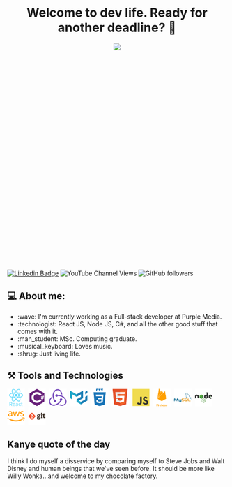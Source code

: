<h1 align="center">
  Welcome to dev life. Ready for another deadline? 👋
</h1>

<div style="width:100%;height:0;padding-bottom:100%;position:relative;" align="center">
  <img src="https://media.giphy.com/media/v1.Y2lkPTc5MGI3NjExN3BobXBodnFtbzM4b3h1ZTNnNjdmczBsODM4Njg5enVpNmd5b3M3biZlcD12MV9pbnRlcm5hbF9naWZfYnlfaWQmY3Q9Zw/CrFLL3CnRpw5ddlBMm/giphy.gif" width="100" />
</div>

[![Linkedin Badge](https://img.shields.io/badge/LinkedIn-blue?style=flat-squarelogo=linkedin&logoColor=white&style=for-the-badge)](https://www.linkedin.com/in/thinley-norbu-652847167/)
![YouTube Channel Views](https://img.shields.io/youtube/channel/views/UCYRLqThkOVjysBOM6fgkqmQ)
![GitHub followers](https://img.shields.io/github/followers/thinleyN)


:computer: About me: 
---
<ul>
  <li>
    :wave: I'm currently working as a Full-stack developer at Purple Media. 
  </li>
  <li>
    :technologist: React JS, Node JS, C#, and all the other good stuff that comes with it.
  </li>
  <li>
    :man_student: MSc. Computing graduate.
  </li>
  <li>
    :musical_keyboard: Loves music.
  </li>
  <li>
    :shrug: Just living life.
  </li>
</ul>

:hammer_and_pick: Tools and Technologies
---
<div>
  <img src="https://github.com/devicons/devicon/blob/master/icons/react/react-original-wordmark.svg" title="React" alt="React" width="40" height="40"/>&nbsp;
  <img src="https://github.com/devicons/devicon/blob/master/icons/csharp/csharp-plain.svg" title="CSharp" alt="Csharp" width="40" height="40" />&nbsp;
  <img src="https://github.com/devicons/devicon/blob/master/icons/redux/redux-original.svg" title="Redux" alt="Redux " width="40" height="40"/>&nbsp;
  <img src="https://github.com/devicons/devicon/blob/master/icons/materialui/materialui-original.svg" title="Material UI" alt="Material UI" width="40" height="40"/>&nbsp;
  <img src="https://github.com/devicons/devicon/blob/master/icons/css3/css3-plain-wordmark.svg"  title="CSS3" alt="CSS" width="40" height="40"/>&nbsp;
  <img src="https://github.com/devicons/devicon/blob/master/icons/html5/html5-original.svg" title="HTML5" alt="HTML" width="40" height="40"/>&nbsp;
  <img src="https://github.com/devicons/devicon/blob/master/icons/javascript/javascript-original.svg" title="JavaScript" alt="JavaScript" width="40" height="40"/>&nbsp;
  <img src="https://github.com/devicons/devicon/blob/master/icons/firebase/firebase-plain-wordmark.svg" title="Firebase" alt="Firebase" width="40" height="40"/>&nbsp;
  <img src="https://github.com/devicons/devicon/blob/master/icons/mysql/mysql-original-wordmark.svg" title="MySQL"  alt="MySQL" width="40" height="40"/>&nbsp;
  <img src="https://github.com/devicons/devicon/blob/master/icons/nodejs/nodejs-original-wordmark.svg" title="NodeJS" alt="NodeJS" width="40" height="40"/>&nbsp;
  <img src="https://github.com/devicons/devicon/blob/master/icons/amazonwebservices/amazonwebservices-plain-wordmark.svg" title="AWS" alt="AWS" width="40" height="40"/>&nbsp;
  <img src="https://github.com/devicons/devicon/blob/master/icons/git/git-original-wordmark.svg" title="Git" **alt="Git" width="40" height="40"/>
</div


---

Kanye quote of the day
---
I think I do myself a disservice by comparing myself to Steve Jobs and Walt Disney and human beings that we&#39;ve seen before. It should be more like Willy Wonka...and welcome to my chocolate factory.